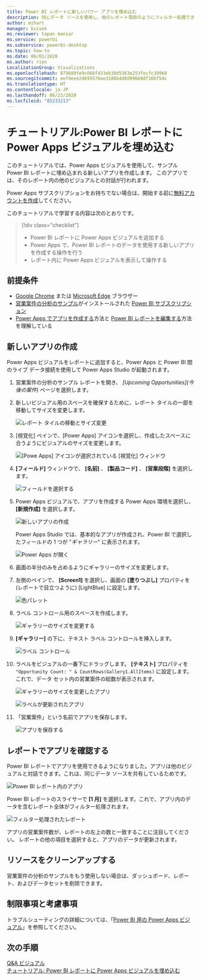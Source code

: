 ```yaml
---
title: Power BI レポートに新しいパワー アプリを埋め込む
description: 同じデータ ソースを使用し、他のレポート項目のようにフィルター処理できるアプリを埋め込みます
author: mihart
manager: kvivek
ms.reviewer: tapan maniar
ms.service: powerbi
ms.subservice: powerbi-desktop
ms.topic: how-to
ms.date: 06/01/2020
ms.author: rien
LocalizationGroup: Visualizations
ms.openlocfilehash: 079689fe9c068f433eb39d5363e253fecfc39968
ms.sourcegitcommit: eef4eee24695570ae3186b4d8d99660df16bf54c
ms.translationtype: HT
ms.contentlocale: ja-JP
ms.lasthandoff: 06/23/2020
ms.locfileid: "85233213"
---
```

# <a name="tutorial-embed-a-power-apps-visual-in-a-power-bi-report"></a>チュートリアル:Power BI レポートに Power Apps ビジュアルを埋め込む

このチュートリアルでは、Power Apps ビジュアルを使用して、サンプル Power BI レポートに埋め込まれる新しいアプリを作成します。 このアプリでは、そのレポート内の他のビジュアルとの対話が行われます。

Power Apps サブスクリプションをお持ちでない場合は、開始する前に[無料アカウントを作成](https://web.powerapps.com/signup?redirect=marketing&email=)してください。

このチュートリアルで学習する内容は次のとおりです。
> [!div class="checklist"]
> * Power BI レポートに Power Apps ビジュアルを追加する
> * Power Apps で、Power BI レポートのデータを使用する新しいアプリを作成する操作を行う
> * レポート内に Power Apps ビジュアルを表示して操作する

## <a name="prerequisites"></a>前提条件

* [Google Chrome](https://www.google.com/chrome/browser/) または [Microsoft Edge](https://www.microsoft.com/windows/microsoft-edge) ブラウザー
* [営業案件の分析のサンプル](https://docs.microsoft.com/power-bi/sample-opportunity-analysis#get-the-content-pack-for-this-sample)がインストールされた [Power BI サブスクリプション](https://docs.microsoft.com/power-bi/service-self-service-signup-for-power-bi)
* [Power Apps でアプリを作成する](https://docs.microsoft.com/powerapps/maker/canvas-apps/data-platform-create-app-scratch)方法と [Power BI レポートを編集する](https://docs.microsoft.com/power-bi/service-the-report-editor-take-a-tour)方法を理解している



## <a name="create-a-new-app"></a>新しいアプリの作成
Power Apps ビジュアルをレポートに追加すると、Power Apps と Power BI 間のライブ データ接続を使用して Power Apps Studio が起動されます。

1. 営業案件の分析のサンプル レポートを開き、 *[Upcoming Opportunities]\(今後の案件\)* ページを選択します。 


2. 新しいビジュアル用のスペースを確保するために、レポート タイルの一部を移動してサイズを変更します。

    ![レポート タイルの移動とサイズ変更](media/power-bi-visualization-powerapp/power-bi-report-page.jpg)

2. [視覚化] ペインで、[Power Apps] アイコンを選択し、作成したスペースに合うようにビジュアルのサイズを変更します。

    ![[Powe Apps] アイコンが選択されている [視覚化] ウィンドウ](media/power-bi-visualization-powerapp/power-bi-powerapps-icon.jpg)

3. **[フィールド]** ウィンドウで、 **[名前]** 、 **[製品コード]** 、 **[営業段階]** を選択します。 

    ![フィールドを選択する](media/power-bi-visualization-powerapp/power-bi-fields.png)

4. Power Apps ビジュアルで、アプリを作成する Power Apps 環境を選択し、 **[新規作成]** を選択します。

    ![新しいアプリの作成](media/power-bi-visualization-powerapp/power-bi-create-new-powerapp.png)

    Power Apps Studio では、基本的なアプリが作成され、Power BI で選択したフィールドの 1 つが "*ギャラリー*" に表示されます。

    ![Power Apps が開く](media/power-bi-visualization-powerapp/power-bi-power-app.png)

5.  画面の半分のみを占めるようにギャラリーのサイズを変更します。 

6. 左側のペインで、 **[Screen1]** を選択し、画面の **[塗りつぶし]** プロパティを (レポートで目立つように) [LightBlue] に設定します。

    ![色パレット](media/power-bi-visualization-powerapp/power-bi-powerapps-fill.png)

6. ラベル コントロール用のスペースを作成します。 

    ![ギャラリーのサイズを変更する](media/power-bi-visualization-powerapp/power-bi-powerapps-gallery.png)


8. **[ギャラリー]** の下に、テキスト ラベル コントロールを挿入します。

   ![ラベル コントロール](media/power-bi-visualization-powerapp/power-bi-label.png)

7. ラベルをビジュアルの一番下にドラッグします。 **[テキスト]** プロパティを `"Opportunity Count: " & CountRows(Gallery1.AllItems)` に設定します。 これで、データ セット内の営業案件の総数が表示されます。

    ![ギャラリーのサイズを変更したアプリ](media/power-bi-visualization-powerapp/power-bi-power-app-label.png)

    ![ラベルが更新されたアプリ](media/power-bi-visualization-powerapp/power-bi-label-live.png)

7. 「営業案件」という名前でアプリを保存します。 

    ![アプリを保存する](media/power-bi-visualization-powerapp/power-bi-save-powerapp.png)


## <a name="view-the-app-in-the-report"></a>レポートでアプリを確認する
Power BI レポートでアプリを使用できるようになりました。アプリは他のビジュアルと対話できます。これは、同じデータ ソースを共有しているためです。

![Power BI レポート内のアプリ](media/power-bi-visualization-powerapp/power-bi-powerapps-visual.png)

Power BI レポートのスライサーで **[1 月]** を選択します。これで、アプリ内のデータを含むレポート全体がフィルター処理されます。

![フィルター処理されたレポート](media/power-bi-visualization-powerapp/power-bi-last.png)

アプリの営業案件数が、レポートの左上の数と一致することに注目してください。 レポートの他の項目を選択すると、アプリのデータが更新されます。


## <a name="clean-up-resources"></a>リソースをクリーンアップする
営業案件の分析のサンプルをもう使用しない場合は、ダッシュボード、レポート、およびデータセットを削除できます。

## <a name="limitations-and-considerations"></a>制限事項と考慮事項
トラブルシューティングの詳細については、「[Power BI 用の Power Apps ビジュアル](https://docs.microsoft.com/powerapps/maker/canvas-apps/powerapps-custom-visual#limitations-of-the-power-apps-visual)」を参照してください。

## <a name="next-steps"></a>次の手順
[Q&A ビジュアル](power-bi-visualization-types-for-reports-and-q-and-a.md)    
[チュートリアル: Power BI レポートに Power Apps ビジュアルを埋め込む](https://docs.microsoft.com/powerapps/maker/canvas-apps/powerapps-custom-visual)    
